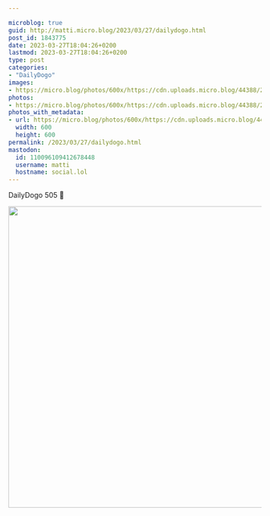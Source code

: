 ```yaml
---

microblog: true
guid: http://matti.micro.blog/2023/03/27/dailydogo.html
post_id: 1843775
date: 2023-03-27T18:04:26+0200
lastmod: 2023-03-27T18:04:26+0200
type: post
categories:
- "DailyDogo"
images:
- https://micro.blog/photos/600x/https://cdn.uploads.micro.blog/44388/2023/19dfbff3f5.jpg
photos:
- https://micro.blog/photos/600x/https://cdn.uploads.micro.blog/44388/2023/19dfbff3f5.jpg
photos_with_metadata:
- url: https://micro.blog/photos/600x/https://cdn.uploads.micro.blog/44388/2023/19dfbff3f5.jpg
  width: 600
  height: 600
permalink: /2023/03/27/dailydogo.html
mastodon:
  id: 110096109412678448
  username: matti
  hostname: social.lol
---
```

DailyDogo 505 🐶

<img src="https://micro.blog/photos/600x/https://blog.martin-haehnel.de/uploads/2023/19dfbff3f5.jpg" width="600" height="600" alt="" />
